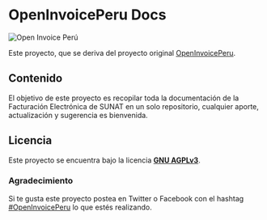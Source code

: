 # OpenInvoicePeru Docs
![Open Invoice Perú](https://raw.githubusercontent.com/erickorlando/facturacionelectronicasunat/master/openinvoiceperulogo.PNG "Open Invoice Perú")

Este proyecto, que se deriva del proyecto original [OpenInvoicePeru](https://goo.gl/9tuEiM).

## Contenido ##
El objetivo de este proyecto es recopilar toda la documentación de la Facturación Electrónica de SUNAT en un solo repositorio, cualquier aporte, actualización y sugerencia es bienvenida.

## Licencia ## 

Este proyecto se encuentra bajo la licencia **[GNU AGPLv3](https://github.com/erickorlando/ClienteOpenInvoicePeru-net40/blob/master/LICENSE)**.

### Agradecimiento ###
Si te gusta este proyecto postea en Twitter o Facebook con el hashtag [#OpenInvoicePeru](https://twitter.com/hashtag/openinvoiceperu) lo que estés realizando.

